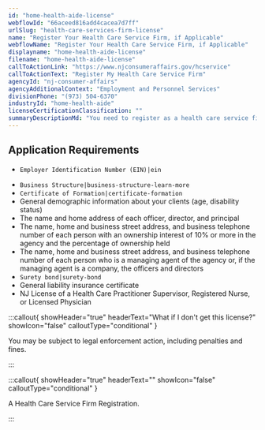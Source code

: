 ```yaml
---
id: "home-health-aide-license"
webflowId: "66aceed816add4cacea7d7ff"
urlSlug: "health-care-services-firm-license"
name: "Register Your Health Care Service Firm, if Applicable"
webflowName: "Register Your Health Care Service Firm, if Applicable"
displayname: "home-health-aide-license"
filename: "home-health-aide-license"
callToActionLink: "https://www.njconsumeraffairs.gov/hcservice"
callToActionText: "Register My Health Care Service Firm"
agencyId: "nj-consumer-affairs"
agencyAdditionalContext: "Employment and Personnel Services"
divisionPhone: "(973) 504-6370"
industryId: "home-health-aide"
licenseCertificationClassification: ""
summaryDescriptionMd: "You need to register as a health care service firm if you are employing individuals to provide health care, personal care, or companion services in the personal residence of a person with a disability or is age 60 or older."
---
```


## Application Requirements

- `Employer Identification Number (EIN)|ein`

* `Business Structure|business-structure-learn-more`
* `Certificate of Formation|certificate-formation`
* General demographic information about your clients (age, disability status)
* The name and home address of each officer, director, and principal
* The name, home and business street address, and business telephone number of each person with an ownership interest of 10% or more in the agency and the percentage of ownership held
* The name, home and business street address, and business telephone number of each person who is a managing agent of the agency or, if the managing agent is a company, the officers and directors
* `Surety bond|surety-bond`
* General liability insurance certificate
* NJ License of a Health Care Practitioner Supervisor, Registered Nurse, or Licensed Physician

:::callout{ showHeader="true" headerText="What if I don't get this license?" showIcon="false" calloutType="conditional" }

You may be subject to legal enforcement action, including penalties and fines.

:::

:::callout{ showHeader="true" headerText="" showIcon="false" calloutType="conditional" }

A Health Care Service Firm Registration.

:::
